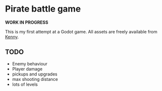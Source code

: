 # Pirate battle game

**WORK IN PROGRESS**

This is my first attempt at a Godot game. All assets are freely available from [Kenny](https://kenney.nl/).

## TODO

- Enemy behaviour
- Player damage 
- pickups and upgrades
- max shooting distance
- lots of levels


